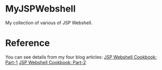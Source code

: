 # MyJSPWebshell
My collection of various of JSP Webshell.

# Reference
You can see details from my four blog articles:
[JSP Webshell Cookbook: Part-1](https://medium.com/@m01e/jsp-webshell-cookbook-part-1-6836844ceee7)
[JSP Webshell Cookbook: Part-2](https://medium.com/@m01e/jsp-webshell-cookbook-part-2-e31176767e5e)
